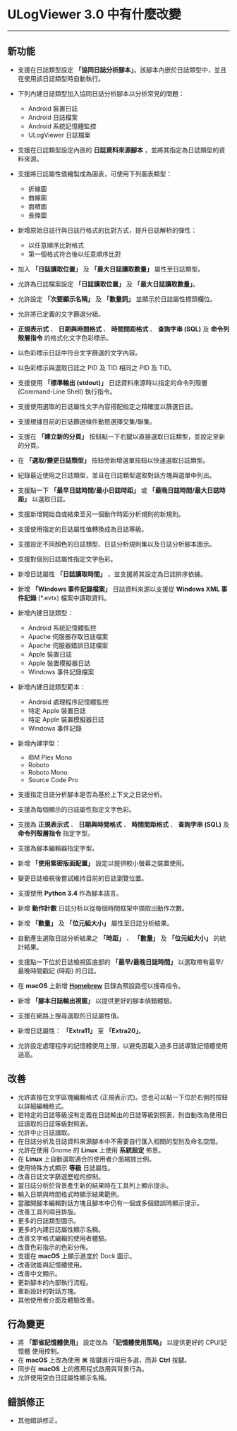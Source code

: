 ﻿# ULogViewer 3.0 中有什麼改變
 ---

## 新功能
+ 支援在日誌類型設定 **「協同日誌分析腳本」**。該腳本內嵌於日誌類型中，並且在使用該日誌類型時自動執行。
+ 下列內建日誌類型加入協同日誌分析腳本以分析常見的問題：
    + Android 裝置日誌
    + Android 日誌檔案
    + Android 系統記憶體監控
    + ULogViewer 日誌檔案
+ 支援在日誌類型設定內嵌的 **日誌資料來源腳本** ，並將其指定為日誌類型的資料來源。
+ 支援將日誌屬性值繪製成為圖表，可使用下列圖表類型：
    + 折線圖
    + 曲線圖
    + 面積圖
    + 長條圖
+ 新增原始日誌行與日誌行格式的比對方式，提升日誌解析的彈性：
    + 以任意順序比對格式
    + 第一個格式符合後以任意順序比對
+ 加入 **「日誌讀取位置」** 及 **「最大日誌讀取數量」** 屬性至日誌類型。
+ 允許為日誌檔案設定 **「日誌讀取位置」** 及 **「最大日誌讀取數量」**。
+ 允許設定 **「次要顯示名稱」** 及 **「數量詞」** 並顯示於日誌屬性標頭欄位。
+ 允許將已定義的文字篩選分組。
+ **正規表示式** 、 **日期與時間格式** 、 **時間間距格式** 、 **查詢字串 (SQL)** 及 **命令列殼層指令** 的格式化文字色彩標示。
+ 以色彩標示日誌中符合文字篩選的文字內容。
+ 以色彩標示與選取日誌之 PID 及 TID 相同之 PID 及 TID。
+ 支援使用 **「標準輸出 (stdout)」** 日誌資料來源時以指定的命令列殼層 (Command-Line Shell) 執行指令。
+ 支援使用選取的日誌屬性文字內容搭配指定之精確度以篩選日誌。
+ 支援根據目前的日誌篩選條件動態選擇交集/聯集。
+ 支援在 **「建立新的分頁」** 按鈕點一下右鍵以直接選取日誌類型，並設定至新的分頁。
+ 在 **「選取/變更日誌類型」** 按鈕旁新增選單按鈕以快速選取日誌類型。
+ 紀錄最近使用之日誌類型，並且在日誌類型選取對話方塊與選單中列出。
+ 支援點一下 **「最早日誌時間/最小日誌時距」** 或 **「最晚日誌時間/最大日誌時距」** 以選取日誌。
+ 支援新增開始自或結束至另一個動作時距分析規則的新規則。
+ 支援使用指定的日誌屬性值轉換成為日誌等級。
+ 支援設定不同顏色的日誌類型、日誌分析規則集以及日誌分析腳本圖示。
+ 支援對個別日誌屬性指定文字色彩。
+ 新增日誌屬性 **「日誌讀取時間」** ，並支援將其設定為日誌排序依據。
+ 新增 **「Windows 事件記錄檔案」** 日誌資料來源以支援從 **Windows XML 事件記錄** (*.evtx) 檔案中讀取資料。
+ 新增內建日誌類型：
    + Android 系統記憶體監控
    + Apache 伺服器存取日誌檔案
    + Apache 伺服器錯誤日誌檔案
    + Apple 裝置日誌
    + Apple 裝置模擬器日誌
    + Windows 事件記錄檔案

+ 新增內建日誌類型範本：
    + Android 處理程序記憶體監控
    + 特定 Apple 裝置日誌
    + 特定 Apple 裝置模擬器日誌
    + Windows 事件記錄

+ 新增內建字型：
    + IBM Plex Mono
    + Roboto
    + Roboto Mono
    + Source Code Pro

+ 支援指定日誌分析腳本是否為基於上下文之日誌分析。
+ 支援為每個顯示的日誌屬性指定文字色彩。
+ 支援為 **正規表示式** 、 **日期與時間格式** 、 **時間間距格式** 、 **查詢字串 (SQL)** 及 **命令列殼層指令** 指定字型。
+ 支援為腳本編輯器指定字型。
+ 新增 **「使用緊密版面配置」** 設定以提供較小螢幕之裝置使用。
+ 變更日誌檢視後嘗試維持目前的日誌瀏覽位置。
+ 支援使用 **Python 3.4** 作為腳本語言。
+ 新增 **動作計數** 日誌分析以從每個時間框架中擷取出動作次數。
+ 新增 **「數量」** 及 **「位元組大小」** 屬性至日誌分析結果。
+ 自動產生選取日誌分析結果之 **「時距」** 、 **「數量」** 及 **「位元組大小」** 的統計結果。
+ 支援點一下位於日誌檢視區底部的 **「最早/最晚日誌時間」** 以選取帶有最早/最晚時間戳記 (時距) 的日誌。
+ 在 **macOS** 上新增 [**Homebrew**](https://brew.sh/) 目錄為預設路徑以搜尋指令。
+ 新增 **「腳本日誌輸出視窗」** 以提供更好的腳本偵錯體驗。
+ 支援在網路上搜尋選取的日誌屬性值。
+ 新增日誌屬性： **「Extra11」** 至 **「Extra20」**。
+ 允許設定處理程序的記憶體使用上限，以避免因載入過多日誌導致記憶體使用過高。

## 改善
+ 允許直接在文字區塊編輯格式 (正規表示式)。您也可以點一下位於右側的按鈕以詳細編輯格式。
+ 若特定的日誌等級沒有定義在日誌輸出的日誌等級對照表，則自動改為使用日誌讀取的日誌等級對照表。
+ 允許中止日誌讀取。
+ 在日誌分析及日誌資料來源腳本中不需要自行匯入相關的型別及命名空間。
+ 允許在使用 Gnome 的 **Linux** 上使用 **系統設定** 佈景。
+ 在 **Linux** 上自動選取適合的使用者介面縮放比例。
+ 使用特殊方式顯示 **等級** 日誌屬性。
+ 改善日誌文字篩選歷程的控制。
+ 當日誌分析於背景產生新的結果時在工具列上顯示提示。
+ 輸入日期與時間格式時顯示結果範例。
+ 當離開腳本編輯對話方塊且腳本中仍有一個或多個錯誤時顯示提示。
+ 改善工具列項目排版。
+ 更多的日誌類型圖示。
+ 更多的內建日誌屬性顯示名稱。
+ 改善文字格式編輯的使用者體驗。
+ 改善色彩指示的色彩分佈。
+ 支援在 **macOS** 上顯示進度於 Dock 圖示。
+ 改善效能與記憶體使用。
+ 改善中文顯示。
+ 更新腳本的內部執行流程。
+ 重新設計的對話方塊。
+ 其他使用者介面及體驗改善。

## 行為變更
+ 將 **「節省記憶體使用」** 設定改為 **「記憶體使用策略」** 以提供更好的 CPU/記憶體 使用控制。
+ 在 **macOS** 上改為使用 **⌘** 按鍵進行項目多選，而非 **Ctrl** 按鍵。
+ 同步在 **macOS** 上的應用程式啟用與背景行為。
+ 允許使用空白日誌屬性顯示名稱。

## 錯誤修正
+ 其他錯誤修正。